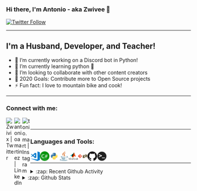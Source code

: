 ### Hi there, I'm Antonio - aka Zwivee 👋

[![Twitter
Follow](https://img.shields.io/twitter/follow/Zwivix?color=1DA1F2&logo=twitter&style=for-the-badge)](https://twitter.com/intent/follow?original_referer=https%3A%2F%2Fgithub.com%2FZwivix&screen_name=Zwivix)

---

## I'm a Husband, Developer, and Teacher!

- 🔭 I’m currently working on a Discord bot in Python!
- 🌱 I’m currently learning python 🤣
- 👯 I’m looking to collaborate with other content creators
- 🥅 2020 Goals: Contribute more to Open Source projects
- ⚡ Fun fact: I love to mountain bike and cook!

---
### Connect with me:

[<img align="left" alt="Zwivix | Twitter" width="22px" src="https://cdn.jsdelivr.net/npm/simple-icons@v3/icons/twitter.svg" />][twitter]
[<img align="left" alt="antonioamartinez | LinkedIn" width="22px" src="https://cdn.jsdelivr.net/npm/simple-icons@v3/icons/linkedin.svg" />][linkedin]
[<img align="left" alt="tonio.mart | Instagram" width="22px" src="https://cdn.jsdelivr.net/npm/simple-icons@v3/icons/instagram.svg" />][instagram]

<br />

---
### Languages and Tools:

<img align="left" alt="Visual Studio Code"
width="26px" src="https://raw.githubusercontent.com/github/explore/80688e429a7d4ef2fca1e82350fe8e3517d3494d/topics/visual-studio-code/visual-studio-code.png"/>
<img align="left" alt="CSharp" width="26px" src="https://raw.githubusercontent.com/github/explore/80688e429a7d4ef2fca1e82350fe8e3517d3494d/topics/csharp/csharp.png"/>
<img align="left" alt="Python"
width="26px" src="https://raw.githubusercontent.com/github/explore/80688e429a7d4ef2fca1e82350fe8e3517d3494d/topics/python/python.png"/>
<img align="left" alt="Java"
width="26px" src="https://raw.githubusercontent.com/github/explore/80688e429a7d4ef2fca1e82350fe8e3517d3494d/topics/java/java.png"/>
<img align="left" alt="Matlab"
width="26px" src="https://raw.githubusercontent.com/github/explore/80688e429a7d4ef2fca1e82350fe8e3517d3494d/topics/matlab/matlab.png"/>
<img align="left" alt="Git" width="26px"
src="https://raw.githubusercontent.com/github/explore/80688e429a7d4ef2fca1e82350fe8e3517d3494d/topics/git/git.png"
/>
<img align="left" alt="GitHub" width="26px" src="https://raw.githubusercontent.com/github/explore/78df643247d429f6cc873026c0622819ad797942/topics/github/github.png"
/>
<img align="left" alt="Terminal" width="26px" src="https://raw.githubusercontent.com/github/explore/80688e429a7d4ef2fca1e82350fe8e3517d3494d/topics/terminal/terminal.png" />

<br />


---
<details>
  <summary>:zap: Recent Github Activity</summary>

<!--START_SECTION:activity-->

</details>

<details>
  <summary>:zap: Github Stats</summary>

  <img align="left" alt="Zwivee's Github Stats" src="https://github-readme-stats.zwivee.vercel.app/api?username=Zwivee&show_icons=true&hide_border=true" />
</details>

[twitter]: https://twitter.com/Zwivix
[instagram]: https://instagram.com/tonio.mart
[linkedin]: https://linkedin.com/in/antonioamartinez
